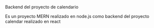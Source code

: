 Backend del proyecto de calendario

Es un proyecto MERN realizado en node.js como backend del proyecto calendar realizado en react 
